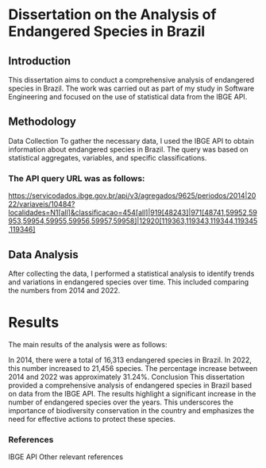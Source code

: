 # Dissertation on the Analysis of Endangered Species in Brazil

## Introduction
This dissertation aims to conduct a comprehensive analysis of endangered species in Brazil. The work was carried out as part of my study in Software Engineering and focused on the use of statistical data from the IBGE API.

## Methodology
Data Collection
To gather the necessary data, I used the IBGE API to obtain information about endangered species in Brazil. The query was based on statistical aggregates, variables, and specific classifications.

### The API query URL was as follows:
https://servicodados.ibge.gov.br/api/v3/agregados/9625/periodos/2014|2022/variaveis/10484?localidades=N1[all]&classificacao=454[all]|919[48243]|971[48741,59952,59953,59954,59955,59956,59957,59958]|12920[119363,119343,119344,119345,119346]

## Data Analysis
After collecting the data, I performed a statistical analysis to identify trends and variations in endangered species over time. This included comparing the numbers from 2014 and 2022.

# Results
The main results of the analysis were as follows:

In 2014, there were a total of 16,313 endangered species in Brazil.
In 2022, this number increased to 21,456 species.
The percentage increase between 2014 and 2022 was approximately 31.24%.
Conclusion
This dissertation provided a comprehensive analysis of endangered species in Brazil based on data from the IBGE API. The results highlight a significant increase in the number of endangered species over the years. This underscores the importance of biodiversity conservation in the country and emphasizes the need for effective actions to protect these species.

### References
IBGE API
Other relevant references
